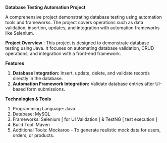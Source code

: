 **Database Testing Automation Project**

A comprehensive project demonstrating database testing using automation tools and frameworks. 
The project covers operations such as data validation, insertion, updates, and integration with automation frameworks like Selenium.

**Project Overview** : This project is designed to demonstrate database testing using Java. It focuses on automating database validation, CRUD operations, and integration with a front-end framework.

**Features**
1. **Database Integration:** Insert, update, delete, and validate records directly in the database.
2. **Automation Framework Integration:** Validate database entries after UI-based form submissions.

**Technologies & Tools**
1. Programming Language: Java
2. Database: MySQL
3. Frameworks: Selenium [ for UI Validation ]  & TestNG [ test execution ]
4. Build Tool: Maven
5. Additional Tools: Mockaroo - To generate realistic mock data for users, orders, or products.
